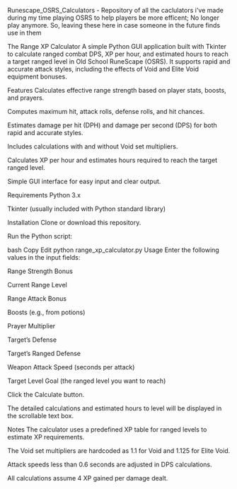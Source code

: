 Runescape_OSRS_Calculators - 
Repository of all the caclulators i've made during my time playing OSRS to help players be more efficent; No longer play anymore. 
So, leaving these here in case someone in the future finds use in them  

The Range XP Calculator
A simple Python GUI application built with Tkinter to calculate ranged combat DPS, XP per hour, and estimated hours to reach a target ranged level in Old School RuneScape (OSRS). It supports rapid and accurate attack styles, including the effects of Void and Elite Void equipment bonuses.

Features
Calculates effective range strength based on player stats, boosts, and prayers.

Computes maximum hit, attack rolls, defense rolls, and hit chances.

Estimates damage per hit (DPH) and damage per second (DPS) for both rapid and accurate styles.

Includes calculations with and without Void set multipliers.

Calculates XP per hour and estimates hours required to reach the target ranged level.

Simple GUI interface for easy input and clear output.

Requirements
Python 3.x

Tkinter (usually included with Python standard library)

Installation
Clone or download this repository.

Run the Python script:

bash
Copy
Edit
python range_xp_calculator.py
Usage
Enter the following values in the input fields:

Range Strength Bonus

Current Range Level

Range Attack Bonus

Boosts (e.g., from potions)

Prayer Multiplier

Target’s Defense

Target’s Ranged Defense

Weapon Attack Speed (seconds per attack)

Target Level Goal (the ranged level you want to reach)

Click the Calculate button.

The detailed calculations and estimated hours to level will be displayed in the scrollable text box.

Notes
The calculator uses a predefined XP table for ranged levels to estimate XP requirements.

The Void set multipliers are hardcoded as 1.1 for Void and 1.125 for Elite Void.

Attack speeds less than 0.6 seconds are adjusted in DPS calculations.

All calculations assume 4 XP gained per damage dealt.
